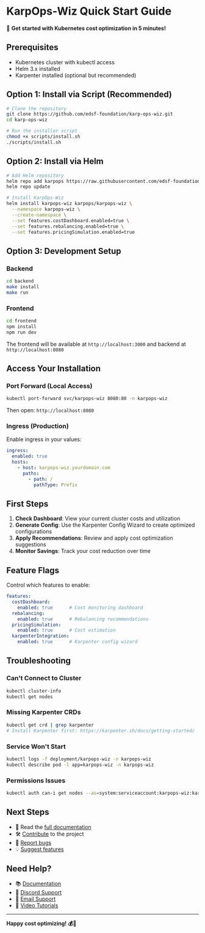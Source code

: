 # KarpOps-Wiz Quick Start Guide

🚀 **Get started with Kubernetes cost optimization in 5 minutes!**

## Prerequisites

- Kubernetes cluster with kubectl access
- Helm 3.x installed
- Karpenter installed (optional but recommended)

## Option 1: Install via Script (Recommended)

```bash
# Clone the repository
git clone https://github.com/edsf-foundation/karp-ops-wiz.git
cd karp-ops-wiz

# Run the installer script
chmod +x scripts/install.sh
./scripts/install.sh
```

## Option 2: Install via Helm

```bash
# Add Helm repository
helm repo add karpops https://raw.githubusercontent.com/edsf-foundation/karp-ops-wiz/main/charts
helm repo update

# Install KarpOps-Wiz
helm install karpops-wiz karpops/karpops-wiz \
  --namespace karpops-wiz \
  --create-namespace \
  --set features.costDashboard.enabled=true \
  --set features.rebalancing.enabled=true \
  --set features.pricingSimulation.enabled=true
```

## Option 3: Development Setup

### Backend
```bash
cd backend
make install
make run
```

### Frontend
```bash
cd frontend
npm install
npm run dev
```

The frontend will be available at `http://localhost:3000` and backend at `http://localhost:8080`

## Access Your Installation

### Port Forward (Local Access)
```bash
kubectl port-forward svc/karpops-wiz 8080:80 -n karpops-wiz
```

Then open: `http://localhost:8080`

### Ingress (Production)
Enable ingress in your values:

```yaml
ingress:
  enabled: true
  hosts:
    - host: karpops-wiz.yourdomain.com
      paths:
        - path: /
          pathType: Prefix
```

## First Steps

1. **Check Dashboard**: View your current cluster costs and utilization
2. **Generate Config**: Use the Karpenter Config Wizard to create optimized configurations
3. **Apply Recommendations**: Review and apply cost optimization suggestions
4. **Monitor Savings**: Track your cost reduction over time

## Feature Flags

Control which features to enable:

```yaml
features:
  costDashboard:
    enabled: true      # Cost monitoring dashboard
  rebalancing:
    enabled: true      # Rebalancing recommendations  
  pricingSimulation:
    enabled: true      # Cost estimation
  karpenterIntegration:
    enabled: true      # Karpenter config wizard
```

## Troubleshooting

### Can't Connect to Cluster
```bash
kubectl cluster-info
kubectl get nodes
```

### Missing Karpenter CRDs
```bash
kubectl get crd | grep karpenter
# Install Karpenter first: https://karpenter.sh/docs/getting-started/
```

### Service Won't Start
```bash
kubectl logs -f deployment/karpops-wiz -n karpops-wiz
kubectl describe pod -l app=karpops-wiz -n karpops-wiz
```

### Permissions Issues
```bash
kubectl auth can-i get nodes --as=system:serviceaccount:karpops-wiz:karpops-wiz
```

## Next Steps

- 📖 Read the [full documentation](README.md)
- 🛠️ [Contribute](CONTRIBUTING.md) to the project
- 🐛 [Report bugs](https://github.com/edsf-foundation/karp-ops-wiz/issues)
- 💡 [Suggest features](https://github.com/edsf-foundation/karp-ops-wiz/issues/new?template=feature_request.md)

## Need Help?

- 📚 [Documentation](README.md)
- 💬 [Discord Support](https://discord.gg/karpops-wiz)
- 📧 [Email Support](mailto:support@karpops-wiz.com)
- 🎥 [Video Tutorials](https://youtube.com/karpops-wiz)

---

**Happy cost optimizing! 💰🚀**
